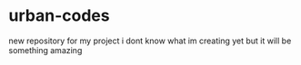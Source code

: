 # urban-codes
new repository for my project
i dont know what im creating yet but it will be something amazing
